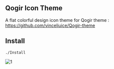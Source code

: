 ## Qogir Icon Theme
A flat colorful design icon theme for Qogir theme : https://github.com/vinceliuice/Qogir-theme

## Install

`./Install` 

![1](https://github.com/vinceliuice/Qogir-icon-theme/blob/master/screenshot.png?raw=true)
